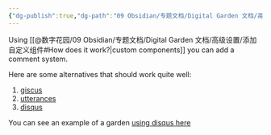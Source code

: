 ```yaml
---
{"dg-publish":true,"dg-path":"09 Obsidian/专题文档/Digital Garden 文档/高级设置/使用指南/添加评论.md","permalink":"/09 Obsidian/专题文档/Digital Garden 文档/高级设置/使用指南/添加评论/","noteIcon":"dg-note-icon","created":"2025-07-30","updated":"2025-07-30"}
---
```



Using [[@数字花园/09 Obsidian/专题文档/Digital Garden 文档/高级设置/添加自定义组件#How does it work?\|custom components]] you can add a comment system.

Here are some alternatives that should work quite well:
1.  [giscus](https://giscus.app/)
2.  [utterances](https://utteranc.es/)
3.  [disqus](https://disqus.com/)

You can see an example of a garden [using disqus here](https://github.com/uroybd/topobon/blob/main/src/site/_includes/components/user/notes/footer/001-comment.njk)

